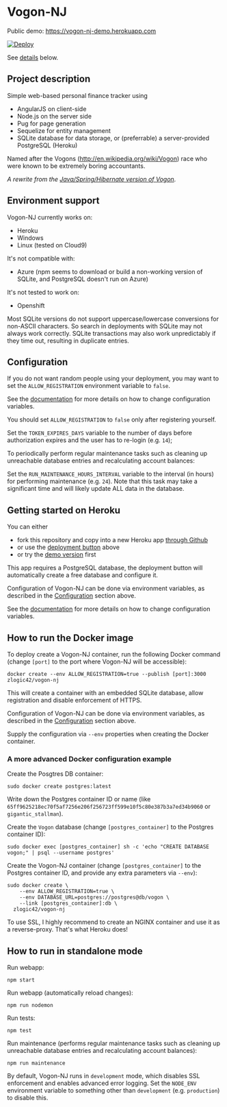 # Vogon-NJ

Public demo: https://vogon-nj-demo.herokuapp.com

[![Deploy](https://www.herokucdn.com/deploy/button.svg)](https://heroku.com/deploy)

See [details](#getting-started-on-heroku) below.

## Project description

Simple web-based personal finance tracker using

* AngularJS on client-side
* Node.js on the server side
* Pug for page generation
* Sequelize for entity management
* SQLite database for data storage, or (preferrable) a server-provided PostgreSQL (Heroku)

Named after the Vogons (http://en.wikipedia.org/wiki/Vogon) race who were known to be extremely boring accountants.

_A rewrite from the [Java/Spring/Hibernate version of Vogon](https://github.com/zlogic/vogon)_.

## Environment support

Vogon-NJ currently works on:
- Heroku
- Windows
- Linux (tested on Cloud9)

It's not compatible with:
- Azure (npm seems to download or build a non-working version of SQLite, and PostgreSQL doesn't run on Azure)

It's not tested to work on:
- Openshift

Most SQLite versions do not support uppercase/lowercase conversions for non-ASCII characters.
So search in deployments with SQLite may not always work correctly.
SQLite transactions may also work unpredictably if they time out, resulting in duplicate entries.

## Configuration

If you do not want random people using your deployment, you may want to set the `ALLOW_REGISTRATION` environment variable to `false`.

See the [documentation](https://devcenter.heroku.com/articles/config-vars) for more details on how to change configuration variables.

You should set `ALLOW_REGISTRATION` to `false` only after registering yourself.

Set the `TOKEN_EXPIRES_DAYS` variable to the number of days before authorization expires and the user has to re-login (e.g. `14`);

To periodically perform regular maintenance tasks such as cleaning up unreachable database entries and recalculating account balances:

Set the `RUN_MAINTENANCE_HOURS_INTERVAL` variable to the interval (in hours) for performing maintenance (e.g. `24`).
Note that this task may take a significant time and will likely update ALL data in the database.

## Getting started on Heroku

You can either
- fork this repository and copy into a new Heroku app [through Github](http://devcenter.heroku.com/articles/github-integration)
- or use the [deployment button](#vogon-nj) above
- or try the [demo version](https://vogon-nj-demo.herokuapp.com) first

This app requires a PostgreSQL database, the deployment button will automatically create a free database and configure it.

Configuration of Vogon-NJ can be done via environment variables, as described in the [Configuration](#configuration) section above.

See the [documentation](https://devcenter.heroku.com/articles/config-vars) for more details on how to change configuration variables.

## How to run the Docker image

To deploy create a Vogon-NJ container, run the following Docker command (change `[port]` to the port where Vogon-NJ will be accessible):

`docker create --env ALLOW_REGISTRATION=true --publish [port]:3000 zlogic42/vogon-nj`

This will create a container with an embedded SQLite database, allow registration and disable enforcement of HTTPS.

Configuration of Vogon-NJ can be done via environment variables, as described in the [Configuration](#configuration) section above.

Supply the configuration via `--env` properties when creating the Docker container.

### A more advanced Docker configuration example

Create the Posgtres DB container:

`sudo docker create postgres:latest`

Write down the Postgres container ID or name (like `65ff9625218ec70f5af7256e206f256723ff599e10f5c80e387b3a7ed34b9060` or `gigantic_stallman`).

Create the `Vogon` database (change `[postgres_container]` to the Postgres container ID):

`sudo docker exec [postgres_container] sh -c 'echo "CREATE DATABASE vogon;" | psql --username postgres'`

Create the Vogon-NJ container (change `[postgres_container]` to the Postgres container ID, and provide any extra parameters via `--env`):

```
sudo docker create \
	--env ALLOW_REGISTRATION=true \
	--env DATABASE_URL=postgres://postgres@db/vogon \
	--link [postgres_container]:db \
  zlogic42/vogon-nj
```

To use SSL, I highly recommend to create an NGINX container and use it as a reverse-proxy. That's what Heroku does!

## How to run in standalone mode

Run webapp:

`npm start`

Run webapp (automatically reload changes):

`npm run nodemon`

Run tests:

`npm test`

Run maintenance (performs regular maintenance tasks such as cleaning up unreachable database entries and recalculating account balances):

`npm run maintenance`

By default, Vogon-NJ runs in `development` mode, which disables SSL enforcement and enables advanced error logging.
Set the `NODE_ENV` environment variable to something other than `development` (e.g. `production`) to disable this.
